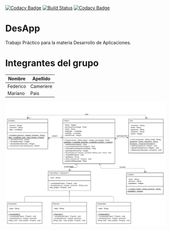 [![Codacy Badge](https://api.codacy.com/project/badge/Grade/d91439d0f4e14ceb9b03944bfa418822)](https://app.codacy.com/manual/PaisMariano/DesApp?utm_source=github.com&utm_medium=referral&utm_content=PaisMariano/DesApp&utm_campaign=Badge_Grade_Dashboard)
[![Build Status](https://travis-ci.org/PaisMariano/DesApp.svg?branch=master)](https://travis-ci.org/PaisMariano/DesApp)
[![Codacy Badge](https://app.codacy.com/project/badge/Coverage/468a934f4baa4e23bbaf4107c42801fa)](https://www.codacy.com/manual/PaisMariano/DesApp/dashboard?utm_source=github.com&utm_medium=referral&utm_content=PaisMariano/DesApp&utm_campaign=Badge_Coverage)

# DesApp
Trabajo Práctico para la materia Desarrollo de Aplicaciones.

# Integrantes del grupo

| Nombre   | Apellido  |
| -------- | --------- |
| Federico | Cameriere |
| Mariano  | Pais      |

![UML](https://github.com/PaisMariano/DesApp/blob/master/UML/UML%20Desarrollo%20de%20Apps.png) 
